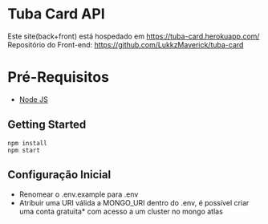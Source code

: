 # Tuba Card API

Este site(back+front) está hospedado em https://tuba-card.herokuapp.com/ 
Repositório do Front-end: https://github.com/LukkzMaverick/tuba-card
# Pré-Requisitos

 - [Node JS](https://nodejs.org/en/)
 
## Getting Started

    npm install   
    npm start

## Configuração Inicial
- Renomear o .env.example para .env
- Atribuir uma URI válida a MONGO_URI dentro do .env, é possível criar uma conta gratuita* com acesso a um cluster no mongo atlas
